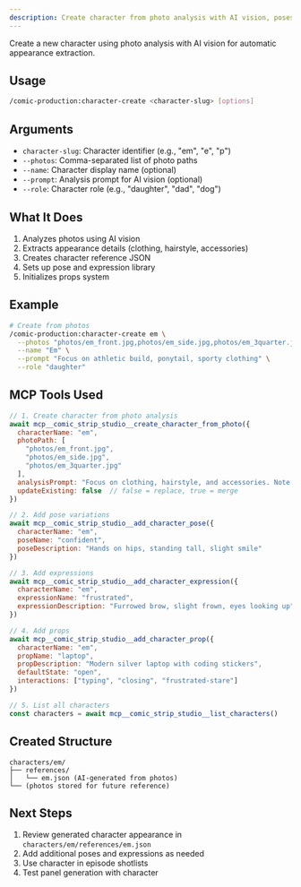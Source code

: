 ```yaml
---
description: Create character from photo analysis with AI vision, poses, expressions, and props. Activates character-designer agent.
---
```


Create a new character using photo analysis with AI vision for automatic appearance extraction.

## Usage

```bash
/comic-production:character-create <character-slug> [options]
```

## Arguments

- `character-slug`: Character identifier (e.g., "em", "e", "p")
- `--photos`: Comma-separated list of photo paths
- `--name`: Character display name (optional)
- `--prompt`: Analysis prompt for AI vision (optional)
- `--role`: Character role (e.g., "daughter", "dad", "dog")

## What It Does

1. Analyzes photos using AI vision
2. Extracts appearance details (clothing, hairstyle, accessories)
3. Creates character reference JSON
4. Sets up pose and expression library
5. Initializes props system

## Example

```bash
# Create from photos
/comic-production:character-create em \
  --photos "photos/em_front.jpg,photos/em_side.jpg,photos/em_3quarter.jpg" \
  --name "Em" \
  --prompt "Focus on athletic build, ponytail, sporty clothing" \
  --role "daughter"
```

## MCP Tools Used

```javascript
// 1. Create character from photo analysis
await mcp__comic_strip_studio__create_character_from_photo({
  characterName: "em",
  photoPath: [
    "photos/em_front.jpg",
    "photos/em_side.jpg",
    "photos/em_3quarter.jpg"
  ],
  analysisPrompt: "Focus on clothing, hairstyle, and accessories. Note athletic build and confident stance.",
  updateExisting: false  // false = replace, true = merge
})

// 2. Add pose variations
await mcp__comic_strip_studio__add_character_pose({
  characterName: "em",
  poseName: "confident",
  poseDescription: "Hands on hips, standing tall, slight smile"
})

// 3. Add expressions
await mcp__comic_strip_studio__add_character_expression({
  characterName: "em",
  expressionName: "frustrated",
  expressionDescription: "Furrowed brow, slight frown, eyes looking up"
})

// 4. Add props
await mcp__comic_strip_studio__add_character_prop({
  characterName: "em",
  propName: "laptop",
  propDescription: "Modern silver laptop with coding stickers",
  defaultState: "open",
  interactions: ["typing", "closing", "frustrated-stare"]
})

// 5. List all characters
const characters = await mcp__comic_strip_studio__list_characters()
```

## Created Structure

```
characters/em/
├── references/
│   └── em.json (AI-generated from photos)
└── (photos stored for future reference)
```

## Next Steps

1. Review generated character appearance in `characters/em/references/em.json`
2. Add additional poses and expressions as needed
3. Use character in episode shotlists
4. Test panel generation with character

